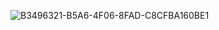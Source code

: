 ![B3496321-B5A6-4F06-8FAD-C8CFBA160BE1](https://github.com/user-attachments/assets/1b967fb1-4856-43ce-906a-f47d670e6ddc)
